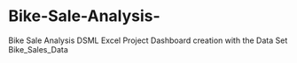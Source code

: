 # Bike-Sale-Analysis-
Bike Sale Analysis DSML Excel Project Dashboard creation with the Data Set Bike_Sales_Data
